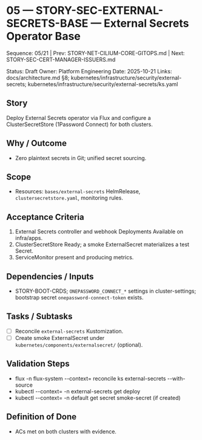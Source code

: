 # 05 — STORY-SEC-EXTERNAL-SECRETS-BASE — External Secrets Operator Base

Sequence: 05/21 | Prev: STORY-NET-CILIUM-CORE-GITOPS.md | Next: STORY-SEC-CERT-MANAGER-ISSUERS.md

Status: Draft
Owner: Platform Engineering
Date: 2025-10-21
Links: docs/architecture.md §8; kubernetes/infrastructure/security/external-secrets; kubernetes/infrastructure/security/external-secrets/ks.yaml

## Story
Deploy External Secrets operator via Flux and configure a ClusterSecretStore (1Password Connect) for both clusters.

## Why / Outcome
- Zero plaintext secrets in Git; unified secret sourcing.

## Scope
- Resources: `bases/external-secrets` HelmRelease, `clustersecretstore.yaml`, monitoring rules.

## Acceptance Criteria
1) External Secrets controller and webhook Deployments Available on infra/apps.
2) ClusterSecretStore Ready; a smoke ExternalSecret materializes a test Secret.
3) ServiceMonitor present and producing metrics.

## Dependencies / Inputs
- STORY-BOOT-CRDS; `ONEPASSWORD_CONNECT_*` settings in cluster-settings; bootstrap secret `onepassword-connect-token` exists.

## Tasks / Subtasks
- [ ] Reconcile `external-secrets` Kustomization.
- [ ] Create smoke ExternalSecret under `kubernetes/components/externalsecret/` (optional).

## Validation Steps
- flux -n flux-system --context=<ctx> reconcile ks external-secrets --with-source
- kubectl --context=<ctx> -n external-secrets get deploy
- kubectl --context=<ctx> -n default get secret smoke-secret (if created)

## Definition of Done
- ACs met on both clusters with evidence.
